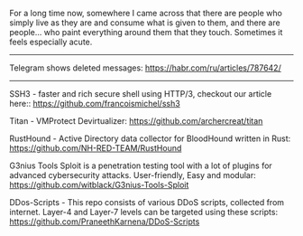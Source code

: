 For a long time now, somewhere I came across that there are people who simply live as they are and consume what is given to them, and there are people... who paint everything around them that they touch. Sometimes it feels especially acute.

----

Telegram shows deleted messages: https://habr.com/ru/articles/787642/

----

SSH3 - faster and rich secure shell using HTTP/3, checkout our article here:: https://github.com/francoismichel/ssh3

Titan - VMProtect Devirtualizer: https://github.com/archercreat/titan

RustHound - Active Directory data collector for BloodHound written in Rust: https://github.com/NH-RED-TEAM/RustHound

G3nius Tools Sploit is a penetration testing tool with a lot of plugins for advanced cybersecurity attacks. User-friendly, Easy and modular: https://github.com/witblack/G3nius-Tools-Sploit

DDos-Scripts - This repo consists of various DDoS scripts, collected from internet. Layer-4 and Layer-7 levels can be targeted using these scripts: https://github.com/PraneethKarnena/DDoS-Scripts

